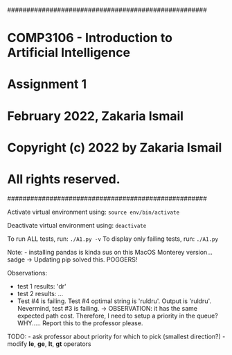####################################################
# COMP3106 - Introduction to Artificial Intelligence
# Assignment 1

# February 2022, Zakaria Ismail

# Copyright (c) 2022 by Zakaria Ismail
# All rights reserved.
####################################################

Activate virtual environment using:
`source env/bin/activate`

Deactivate virtual environment using:
`deactivate`

To run ALL tests, run:
`./A1.py -v`
To display only failing tests, run:
`./A1.py`

Note:
    - installing pandas is kinda sus on this MacOS Monterey version... sadge
        -> Updating pip solved this. POGGERS!

Observations:
- test 1 results: 'dr'
- test 2 results: 
...
- Test #4 is failing. Test #4 optimal string is 'ruldru'. Output is 'ruldru'.
Nevermind, test #3 is failing. 
-> OBSERVATION: it has the same expected path cost. Therefore, I need
to setup a priority in the queue? WHY..... Report this to the professor
please.

TODO:
    - ask professor about priority for which to pick (smallest direction?)
    - modify __le__, __ge__, __lt__, __gt__ operators
